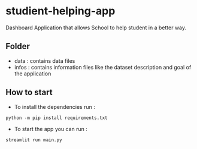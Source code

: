 # studient-helping-app
Dashboard Application that allows School to help student in a better way. 

## Folder 
- data : contains data files
- infos : contains information files like the dataset description and goal of the application

## How to start

- To install the dependencies run :  
```
python -m pip install requirements.txt
```

- To start the app you can run :  
```
streamlit run main.py
```

